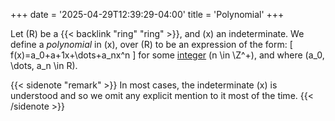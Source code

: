 +++
date = '2025-04-29T12:39:29-04:00'
title = 'Polynomial'
+++

Let \(R\) be a {{< backlink "ring" "ring" >}}, and \(x\) an
indeterminate. We define a _polynomial_ in \(x\), over \(R\) to be an
expression of the form:
\[
f(x)=a_0+a+1x+\dots+a_nx^n
\]
for some [integer]() \(n \in \Z^+\), and where \(a_0, \dots, a_n \in R\).

{{< sidenote "remark" >}}
In most cases, the indeterminate \(x\) is understood and so we omit
any explicit mention to it most of the time.
{{< /sidenote >}}
